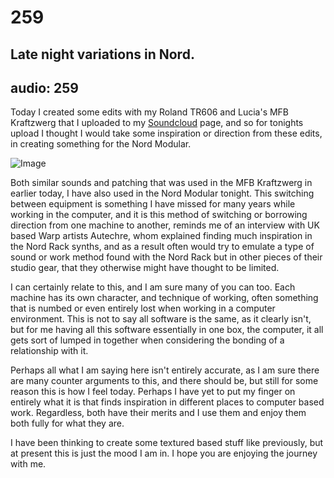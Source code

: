 # 259
## Late night variations in Nord.
audio: 259
---


Today I created some edits with my Roland TR606 and Lucia's MFB Kraftzwerg that I uploaded to my <a href="http://soundcloud.com/moize/sets/studio-pokk/" title="Soundcloud" target="_blank">Soundcloud</a> page, and so for tonights upload I thought I would take some inspiration or direction from these edits, in creating something for the Nord Modular.

![Image](/assets/img/Snd-259.png)

Both similar sounds and patching that was used in the MFB Kraftzwerg in earlier today, I have also used in the Nord Modular tonight. This switching between equipment is something I have missed for many years while working in the computer, and it is this method of switching or borrowing direction from one machine to another, reminds me of an interview with UK based Warp artists Autechre, whom explained finding much inspiration in the Nord Rack synths, and as a result often would try to emulate a type of sound or work method found with the Nord Rack but in other pieces of their studio gear, that they otherwise might have thought to be limited.

I can certainly relate to this, and I am sure many of you can too. Each machine has its own character, and technique of working, often something that is numbed or even entirely lost when working in a computer environment. This is not to say all software is the same, as it clearly isn't, but for me having all this software essentially in one box, the computer, it all gets sort of lumped in together when considering the bonding of a relationship with it.

Perhaps all what I am saying here isn't entirely accurate, as I am sure there are many counter arguments to this, and there should be, but still for some reason this is how I feel today. Perhaps I have yet to put my finger on entirely what it is that finds inspiration in different places to computer based work. Regardless, both have their merits and I use them and enjoy them both fully for what they are.

I have been thinking to create some textured based stuff like previously, but at present this is just the mood I am in. I hope you are enjoying the journey with me.